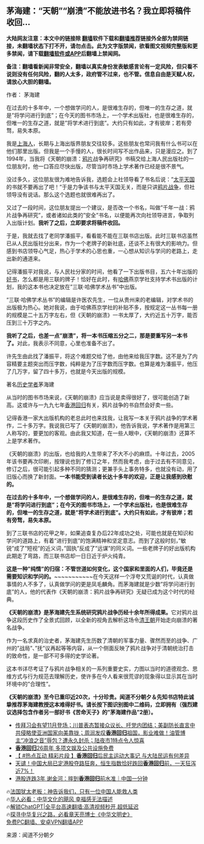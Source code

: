  <!-- 面包屑导航 --> <h2>茅海建：“天朝”“崩溃”不能放进书名？我立即将稿件收回…</h2> <p class="notice"><b>大陆网友注意：本文中的链接除 <a href="https://github.com/bannedbook/fanqiang" >翻墙</a>软件下载和<a href="https://github.com/killgcd/justmysocks/blob/master/README.md">翻墙推荐</a>链接外全部为禁网链接，未翻墙状态下打不开，请勿点击。此为文字版禁闻，欲看图文视频完整版和更多禁闻，请下载<a href="https://github.com/bannedbook/fanqiang">翻墙软件或APP</a>后翻墙上禁闻网。</p><p>备注：翻墙看新闻非常安全，翻墙以真实身份发表敏感言论有一定风险，但只看不说则没有任何风险，翻的人太多，政府管不过来，也不管。信息自由是天赋人权，请放心大胆的翻墙。</b></p>  <div class="entry"> <p>作者： 茅海建</p> <p id="summary">在过去的十多年中，一个想做学问的人，是很难生存的，但唯一的生存之道，就是&#8221;将学问进行到底&#8221;；在今天的图书市场上，一个学术出版社，也是很难生存的，但唯一的生存之道，就是&#8221;将学术进行到底&#8221;。大约只有如此，才有彼岸；若有旁骛，易失本原。</p> <p id="conimg">我是<a href="https://www.bannedbook.org/bnews/tag/%e4%b8%8a%e6%b5%b7%e4%ba%ba/" class="st_tag internal_tag" rel="tag" title="标签 上海人 下的日志">上海人</a>，长期与上海出版界朋友交往较多。这些朋友也常问我有什么书可以在他们那里出版。但我是一个手慢的人，很长时间写不出作品来，只是漫应之。到了1994年，当我将《天朝的崩溃：<a href="https://www.bannedbook.org/bnews/tag/%e9%b8%a6%e7%89%87/" class="st_tag internal_tag" rel="tag" title="标签 鸦片 下的日志">鸦片</a>战争再研究》书稿交给上海人民出版社的一位朋友时，他一口答应尽快出版，尽管当时市场上学术著作已经是很不景气。</p> <p>没过多久，这位朋友很为难地告诉我，选题会上社领导看了书名后说：&#8221;<a href="https://www.bannedbook.org/bnews/tag/%E5%A4%AA%E5%B9%B3%E5%A4%A9%E5%9B%BD/" class="st_tag internal_tag" rel="tag" title="标签 太平天国 下的日志">太平天国</a>的书就不要再出了吧！&#8221;于是力争该书与太平天国无关，而是只讲<a href="https://www.bannedbook.org/bnews/tag/%E9%B8%A6%E7%89%87%E6%88%98%E4%BA%89/" class="st_tag internal_tag" rel="tag" title="标签 鸦片战争 下的日志">鸦片战争</a>，但社领导没有说话。那么这个选题也就很难再出了。</p> <p>又过了一段时间，这位朋友提出一个建议，是否改一个书名，叫做&#8221;千年一战：鸦片战争再研究&#8221;，或者诸如此类的&#8221;安全&#8221;书名，以便能再次向社领导进言，争取列入出版计划。<strong>我听了之后，立即要求将稿件收回。</strong></p> <p>于是，我就去找了老同学潘振平，看看能不能在三联书店出版。此时三联书店虽然已从人民出版社分出来，作为一个老牌子的新社底，还谈不上有很大的影响力。但感到书店领导心气足，热心于学术的心思也重，一心想从知识与学问的老路上，走出新的通道来。</p> <p>记得潘振平对我说，与人民社分家的时间，他看了一下出版书目，五六十年出版的<a href="https://www.bannedbook.org/bnews/tag/%E5%A5%BD%E4%B9%A6/" class="st_tag internal_tag" rel="tag" title="标签 好书 下的日志">好书</a>，怎么都是用三联的牌子！恰好在此时，有<a href="https://www.bannedbook.org/bnews/tag/%e5%93%88%e4%bd%9b/" class="st_tag internal_tag" rel="tag" title="标签 哈佛 下的日志">哈佛</a>燕京学社支持学术书出版的计划，我的这本书也决定放在&#8221;三联·哈佛学术丛书&#8221;中出版。</p> <p>&#8220;三联·哈佛学术丛书&#8221;的编辑是许医农先生，一位从贵州来的老编辑，对学术书的出版极为热心。她对我说，由于哈佛燕京学社的补贴不多，按规定这一丛书每一册的规模是二十五万字左右，但《天朝的崩溃》一书太厚了，大约近五十万字，能否压到三十万字之内。</p> <p><strong>我听了之后，也差一点&#8221;崩溃&#8221;，将一本书压缩五分之二，那是要重写另一本书了。</strong>对此，我表示不同意，心里也准备不出了。</p> <p>许先生由此找了潘振平，将这个难题交给了他，由他来给我压字数。这不是为了内容精要主题突出而压字数，纯粹是为了压字数而压字数。也算是难为潘振平，他压了几万字，留了四十多万，也就是今天出版的规模。</p>  <p>著名<a href="https://www.bannedbook.org/bnews/tag/%e5%8e%86%e5%8f%b2%e5%ad%a6%e8%80%85/" class="st_tag internal_tag" rel="tag" title="标签 历史学者 下的日志">历史学者</a>茅海建</p> <p>从当时的图书市场来说，《天朝的崩溃》应当说是卖得很好了，很可能创造了新高。这或许与一九九七年<a href="https://www.bannedbook.org/bnews/tag/%e9%a6%99%e6%b8%af%e5%9b%9e%e5%bd%92/" class="st_tag internal_tag" rel="tag" title="标签 香港回归 下的日志">香港回归</a>有关，鸦片战争的书自然会好卖一些。</p> <p>记得香港一家大出版机构的老总此时也来找我，让我写一本关于鸦片战争的学术著作，二十多万字。我说我已写了《天朝的崩溃》，他告诉我说，学术著作是用第三人称写的，要更加的客观。由此我又知道，在一些人眼中，《天朝的崩溃》还算不上是学术著作。</p> <p>《天朝的崩溃》的出版，也给我的人生带来了不大不小的麻烦。十年过去，2005年该书要再次印刷，按理说也到了修订之年，然而我考虑，由于过去有不同意见，修订之后，很可能引起多种不同的猜测；更兼手头上事务特多，也就没有动，用了旧版心而换了新封面。<strong>一本书能受到读者长达十多年的欢迎，正是让我感到欣慰的。</strong></p> <p><strong>在过去的十多年中，一个想做学问的人，是很难生存的，但唯一的生存之道，就是&#8221;将学问进行到底&#8221;；在今天的图书市场上，一个学术出版社，也是很难生存的，但唯一的生存之道，就是&#8221;将学术进行到底&#8221;。大约只有如此，才有彼岸；若有旁骛，易失本原。</strong></p>  <p>到了三联书店的花甲之年，如果追查复办后22年成功之处，可能也就是在知识和学问的道路上，有着&#8221;进行到底&#8221;的饱满精神和坚定意志。而到了这般时刻，&#8221;敏锐&#8221;成了&#8221;短视&#8221;的近义词，&#8221;固执&#8221;反成了&#8221;远谋&#8221;的同义词。一些老牌子的好出版机构此期走了弯路，而三联书店却一日日近于炉火纯青。</p> <p><strong>这是一种&#8221;纯情&#8221;的归宿：不管世道如何变化，这个国家和里面的人们，毕竟还是需要知识和学问的。</strong>~~~~~~~~~~~在今天这样一个浮夸又荒诞的时代，认真做事情的人不多了，认真做学问的更是凤毛麟角。而茅海建就是少数&#8221;将学问进行到底&#8221;的人，他的代表作《天朝的崩溃：鸦片战争再研究》无疑已成为这个时代的经典。</p> <p><strong>《天朝的崩溃》是茅海建先生系统研究鸦片战争历经十余年所得成果。</strong>它对鸦片战争这段历史作了全景式回顾，以全新的视角去解析这场令<a href="https://www.bannedbook.org/bnews/tag/%E6%B8%85%E7%8E%8B%E6%9C%9D/" class="st_tag internal_tag" rel="tag" title="标签 清王朝 下的日志">清王朝</a>开始走向崩溃的著名战争。</p> <p>作为一名求真的治史者，茅海建先生历数了清朝的军事力量、骤然而至的战争、广州的&#8221;战局&#8221;、&#8221;抚&#8221;议再起等等内容，从一个侧面反映了鸦片战争对于清朝统治打击的致命性，是一部不可多得的史学论著。</p> <p>这本书详尽考证了与鸦片战争相关的一系列重要史实，力图以当时的道德观念、思维方式与行为规范去理解历史，使许多在今人看来很荒谬的现象得以显示其在当时环境中的&#8221;合理性&#8221;。</p>  <p><strong>《天朝的崩溃》至今已重印近20次，十分珍贵。闻道不分朝夕＆先知书店特此诚挚推荐茅海建教授这本难得好书。请长按</strong><strong>下图识别图中二维码，立即拥有（强烈建议选择包含作者另一部好书《苦命天子》的&#8221;茅海建作品&#8221;2册）。</strong></p> <!--<div id="taboola-mid-1"></div>--><ul class='op-related-articles' title='相关阅读'> <li><a href='https://www.bannedbook.org/bnews/bannedvideo/20231007/1943457.html' target='_blank'>传拜习会有望11月登场；川普表态暂接众议长、吁党内团结；美副防长直言中共侵略使亚洲国家向美靠拢；周润发叹<b>香港回归</b>祖国，影业难做！油管博主“冲浪之音”辱包？遭永久封杀；陆夜市1特点令人惊喜</a></li> <li><a href='https://www.bannedbook.org/bnews/headline/20230620/1898710.html' target='_blank'><b>香港回归</b>26周年 多项文娱及公共设施免费</a></li> <li><a href='https://www.bannedbook.org/bnews/bannedvideo/20230603/1892300.html' target='_blank'>【 #热点互动 精彩片段 】<b>香港回归</b>后民主运动大事记 与大陆民运有何差异</a></li> <li><a href='https://www.bannedbook.org/bnews/sohnews/20221024/1801453.html' target='_blank'>天谴！中国大局已定港股夺路狂奔，恒生指数恰好跌回<b>香港回归</b>前，一天狂泻近7%！</a></li> <li><a href='https://www.bannedbook.org/bnews/bannedvideo/20221016/1797852.html' target='_blank'>港股连跌3年 谢金河：摔到<b>香港回归</b>前水准｜中国一分钟</a></li> </ul> <p class="texttj"> 🔥<a href="https://www.bannedbook.org/bnews/ssgc/20230219/1850782.html" target="_blank">法国犹太老板：神告诉我们，只有一位中国人能救人类</a><br/> 🔥<a href="https://www.bannedbook.org/bnews/comments/20220220/1694796.html" target="_blank">华人必看：中华文化的飓风 幸福感无法描述</a><br/> 🔥<a href="https://github.com/bannedbook/fanqiang/wiki/V2ray%E6%9C%BA%E5%9C%BA" target="_blank">解锁ChatGPT|全平台高速翻墙:高清视频秒开,超低延迟</a><br/> 🔥<a href="https://www.bannedbook.org/bnews/comments/20220808/1768773.html" target="_blank">探寻中华复兴之路，必看章天亮博士《中华文明史》</a><br/> <a href="https://github.com/bannedbook/fanqiang/wiki/%E7%A6%81%E9%97%BB%E7%BD%91%E5%AE%89%E5%8D%93%E7%BF%BB%E5%A2%99%E6%96%B0%E9%97%BBAPP" target="_blank">免费PC翻墙、安卓VPN翻墙APP</a><br/> </p><p class="src-info">来源：闻道不分朝夕 </p><a name='sharetosocial'></a> <div style="margin-bottom:5px;padding-bottom:5px;clear:both"> <div id="archive-pix-1" class="banner-ads"> <!-- AuctionX Display platform tag START --> <div id="27602x728x90x621x_ADSLOT1" clicktrack="%%CLICK_URL_ESC%%"></div>  <!-- AuctionX Display platform tag END --> </div> <div id="archive-pix-2" class="banner-ads"> <!-- AuctionX Display platform tag START --> <div id="27556x300x250x621x_ADSLOT1" clicktrack="%%CLICK_URL_ESC%%" style="margin:0 auto;text-align:center"></div>  <!-- AuctionX Display platform tag END --> </div> </div>  <div id="archive-pix-1" class="banner-ads"> <!-- AuctionX Display platform tag START --> <div id="27603x728x90x621x_ADSLOT1" clicktrack="%%CLICK_URL_ESC%%"></div>  <!-- AuctionX Display platform tag END --> </div> </div><!--END ENTRY--> 